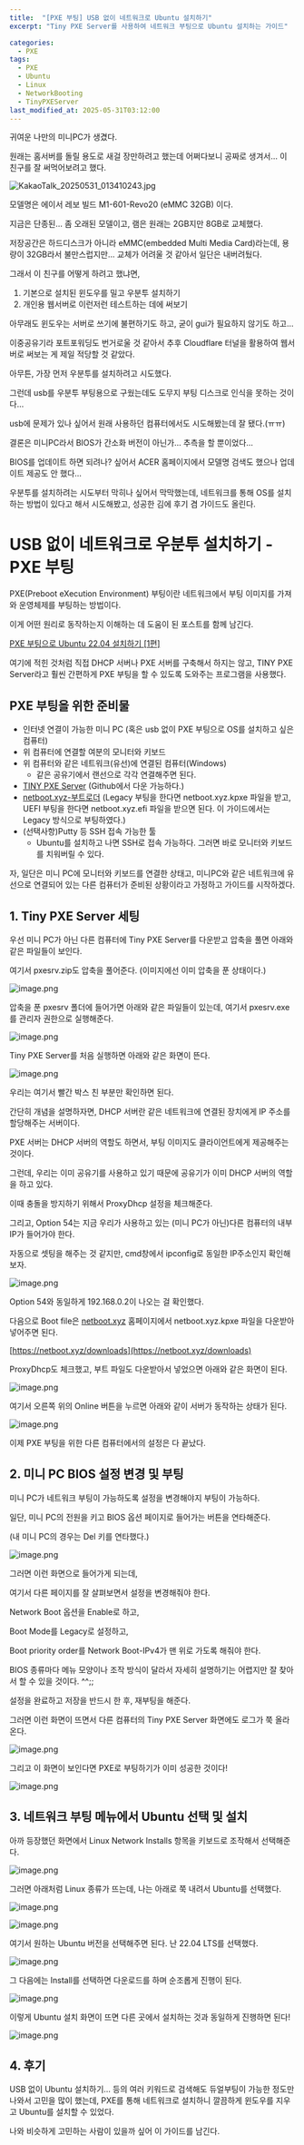 ```yaml
---
title:  "[PXE 부팅] USB 없이 네트워크로 Ubuntu 설치하기"
excerpt: "Tiny PXE Server를 사용하여 네트워크 부팅으로 Ubuntu 설치하는 가이드"

categories:
  - PXE
tags:
  - PXE
  - Ubuntu
  - Linux
  - NetworkBooting
  - TinyPXEServer
last_modified_at: 2025-05-31T03:12:00
--- 
```


귀여운 나만의 미니PC가 생겼다.

원래는 홈서버를 돌릴 용도로 새걸 장만하려고 했는데 어쩌다보니 공짜로 생겨서… 이 친구를 잘 써먹어보려고 했다.

![KakaoTalk_20250531_013410243.jpg](https://salmon99.github.io/assets/images/20250531/KakaoTalk_20250531_013410243.jpg)

모델명은 에이서 레보 빌드 M1-601-Revo20 (eMMC 32GB) 이다.

지금은 단종된… 좀 오래된 모델이고, 램은 원래는 2GB지만 8GB로 교체했다.

저장공간은 하드디스크가 아니라 eMMC(embedded Multi Media Card)라는데, 용량이 32GB라서 불만스럽지만… 교체가 어려울 것 같아서 일단은 내버려뒀다.

그래서 이 친구를 어떻게 하려고 했냐면,

1. 기본으로 설치된 윈도우를 밀고 우분투 설치하기
2. 개인용 웹서버로 이런저런 테스트하는 데에 써보기

아무래도 윈도우는 서버로 쓰기에 불편하기도 하고, 굳이 gui가 필요하지 않기도 하고…

이중공유기라 포트포워딩도 번거로울 것 같아서 추후 Cloudflare 터널을 활용하여 웹서버로 써보는 게 제일 적당할 것 같았다.

아무튼, 가장 먼저 우분투를 설치하려고 시도했다.

그런데 usb를 우분투 부팅용으로 구웠는데도 도무지 부팅 디스크로 인식을 못하는 것이다…

usb에 문제가 있나 싶어서 원래 사용하던 컴퓨터에서도 시도해봤는데 잘 됐다.(ㅠㅠ)

결론은 미니PC라서 BIOS가 간소화 버전이 아닌가… 추측을 할 뿐이었다…

BIOS를 업데이트 하면 되려나? 싶어서 ACER 홈페이지에서 모델명 검색도 했으나 업데이트 제공도 안 했다…

우분투를 설치하려는 시도부터 막히나 싶어서 막막했는데, 네트워크를 통해 OS를 설치하는 방법이 있다고 해서 시도해봤고, 성공한 김에 후기 겸 가이드도 올린다.

# USB 없이 네트워크로 우분투 설치하기 - PXE 부팅

PXE(Preboot eXecution Environment) 부팅이란 네트워크에서 부팅 이미지를 가져와 운영체제를 부팅하는 방법이다.

이게 어떤 원리로 동작하는지 이해하는 데 도움이 된 포스트를 함께 남긴다.

[PXE 부팅으로 Ubuntu 22.04 설치하기 [1편]](https://tech-recipe.tistory.com/28)

여기에 적힌 것처럼 직접 DHCP 서버나 PXE 서버를 구축해서 하지는 않고, TINY PXE Server라고 훨씬 간편하게 PXE 부팅을 할 수 있도록 도와주는 프로그램을 사용했다.

## PXE 부팅을 위한 준비물

- 인터넷 연결이 가능한 미니 PC (혹은 usb 없이 PXE 부팅으로 OS를 설치하고 싶은 컴퓨터)
- 위 컴퓨터에 연결할 여분의 모니터와 키보드
- 위 컴퓨터와 같은 네트워크(유선)에 연결된 컴퓨터(Windows)
    - 같은 공유기에서 랜선으로 각각 연결해주면 된다.
- [TINY PXE Server](https://github.com/erwan2212/tinypxeserver) (Github에서 다운 가능하다.)
- [netboot.xyz-부트로더](https://netboot.xyz/downloads) (Legacy 부팅을 한다면 netboot.xyz.kpxe 파일을 받고, UEFI 부팅을 한다면 netboot.xyz.efi 파일을 받으면 된다. 이 가이드에서는 Legacy 방식으로 부팅하였다.)
- (선택사항)Putty 등 SSH 접속 가능한 툴
    - Ubuntu를 설치하고 나면 SSH로 접속 가능하다. 그러면 바로 모니터와 키보드를 치워버릴 수 있다.

자, 일단은 미니 PC에 모니터와 키보드를 연결한 상태고, 미니PC와 같은 네트워크에 유선으로 연결되어 있는 다른 컴퓨터가 준비된 상황이라고 가정하고 가이드를 시작하겠다.

## 1. Tiny PXE Server 세팅

우선 미니 PC가 아닌 다른 컴퓨터에 Tiny PXE Server를 다운받고 압축을 풀면 아래와 같은 파일들이 보인다.

여기서 pxesrv.zip도 압축을 풀어준다. (이미지에선 이미 압축을 푼 상태이다.)

![image.png](https://salmon99.github.io/assets/images/20250531/image.png)

압축을 푼 pxesrv 폴더에 들어가면 아래와 같은 파일들이 있는데, 여기서 pxesrv.exe를 관리자 권한으로 실행해준다.

![image.png](https://salmon99.github.io/assets/images/20250531/image%201.png)

Tiny PXE Server를 처음 실행하면 아래와 같은 화면이 뜬다.

![image.png](https://salmon99.github.io/assets/images/20250531/image%202.png)

우리는 여기서 빨간 박스 친 부분만 확인하면 된다.

간단히 개념을 설명하자면, DHCP 서버란 같은 네트워크에 연결된 장치에게 IP 주소를 할당해주는 서버이다.

PXE 서버는 DHCP 서버의 역할도 하면서, 부팅 이미지도 클라이언트에게 제공해주는 것이다.

그런데, 우리는 이미 공유기를 사용하고 있기 때문에 공유기가 이미 DHCP 서버의 역할을 하고 있다.

이때 충돌을 방지하기 위해서 ProxyDhcp 설정을 체크해준다.

그리고, Option 54는 지금 우리가 사용하고 있는 (미니 PC가 아닌)다른 컴퓨터의 내부 IP가 들어가야 한다.

자동으로 셋팅을 해주는 것 같지만, cmd창에서 ipconfig로 동일한 IP주소인지 확인해보자.

![image.png](https://salmon99.github.io/assets/images/20250531/3681e3f6-72c9-4e26-9d7a-aa3fedc46f96.png)

Option 54와 동일하게 192.168.0.2이 나오는 걸 확인했다.

다음으로 Boot file은 [netboot.xyz](http://netboot.xyz) 홈페이지에서 netboot.xyz.kpxe 파일을 다운받아 넣어주면 된다.

[https://netboot.xyz/downloads](https://netboot.xyz/downloads)

ProxyDhcp도 체크했고, 부트 파일도 다운받아서 넣었으면 아래와 같은 화면이 된다.

![image.png](https://salmon99.github.io/assets/images/20250531/image%203.png)

여기서 오른쪽 위의 Online 버튼을 누르면 아래와 같이 서버가 동작하는 상태가 된다.

![image.png](https://salmon99.github.io/assets/images/20250531/image%204.png)

이제 PXE 부팅을 위한 다른 컴퓨터에서의 설정은 다 끝났다.

## 2. 미니 PC BIOS 설정 변경 및 부팅

미니 PC가 네트워크 부팅이 가능하도록 설정을 변경해야지 부팅이 가능하다.

일단, 미니 PC의 전원을 키고 BIOS 옵션 페이지로 들어가는 버튼을 연타해준다.

(내 미니 PC의 경우는 Del 키를 연타했다.)

![image.png](https://salmon99.github.io/assets/images/20250531/image%205.png)

그러면 이런 화면으로 들어가게 되는데,

여기서 다른 페이지를 잘 살펴보면서 설정을 변경해줘야 한다.

Network Boot 옵션을 Enable로 하고,

Boot Mode를 Legacy로 설정하고,

Boot priority order를 Network Boot-IPv4가 맨 위로 가도록 해줘야 한다.

BIOS 종류마다 메뉴 모양이나 조작 방식이 달라서 자세히 설명하기는 어렵지만 잘 찾아서 할 수 있을 것이다. ^^;;

설정을 완료하고 저장을 반드시 한 후, 재부팅을 해준다.

그러면 이런 화면이 뜨면서 다른 컴퓨터의 Tiny PXE Server 화면에도 로그가 쭉 올라온다.

![image.png](https://salmon99.github.io/assets/images/20250531/image%206.png)

그리고 이 화면이 보인다면 PXE로 부팅하기가 이미 성공한 것이다!

![image.png](https://salmon99.github.io/assets/images/20250531/image%207.png)

## 3. 네트워크 부팅 메뉴에서 Ubuntu 선택 및 설치

아까 등장했던 화면에서 Linux Network Installs 항목을 키보드로 조작해서 선택해준다.

![image.png](https://salmon99.github.io/assets/images/20250531/image%208.png)

그러면 아래처럼 Linux 종류가 뜨는데, 나는 아래로 쭉 내려서 Ubuntu를 선택했다.

![image.png](https://salmon99.github.io/assets/images/20250531/image%209.png)

![image.png](https://salmon99.github.io/assets/images/20250531/image%2010.png)

여기서 원하는 Ubuntu 버전을 선택해주면 된다. 난 22.04 LTS를 선택했다.

![image.png](https://salmon99.github.io/assets/images/20250531/image%2011.png)

그 다음에는 Install를 선택하면 다운로드를 하며 순조롭게 진행이 된다.

![image.png](https://salmon99.github.io/assets/images/20250531/image%2012.png)

이렇게 Ubuntu 설치 화면이 뜨면 다른 곳에서 설치하는 것과 동일하게 진행하면 된다!

![image.png](https://salmon99.github.io/assets/images/20250531/64109065-5cab-4150-9f74-cc6d1fe33a46.png)

## 4. 후기

USB 없이 Ubuntu 설치하기… 등의 여러 키워드로 검색해도 듀얼부팅이 가능한 정도만 나와서 고민을 많이 했는데, PXE를 통해 네트워크로 설치하니 깔끔하게 윈도우를 지우고 Ubuntu를 설치할 수 있었다.

나와 비슷하게 고민하는 사람이 있을까 싶어 이 가이드를 남긴다.
